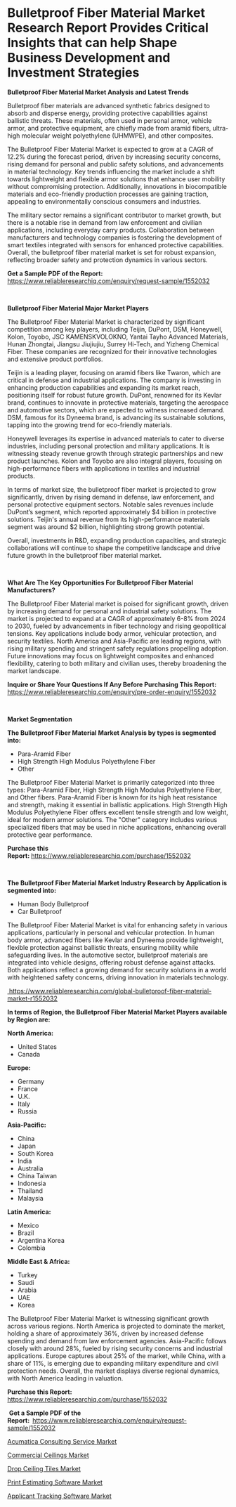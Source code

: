 <p><h1>Bulletproof Fiber Material Market Research Report Provides Critical Insights that can help Shape Business Development and Investment Strategies</h1></p><p><strong>Bulletproof Fiber Material Market Analysis and Latest Trends</strong></p>
<p><p>Bulletproof fiber materials are advanced synthetic fabrics designed to absorb and disperse energy, providing protective capabilities against ballistic threats. These materials, often used in personal armor, vehicle armor, and protective equipment, are chiefly made from aramid fibers, ultra-high molecular weight polyethylene (UHMWPE), and other composites. </p><p>The Bulletproof Fiber Material Market is expected to grow at a CAGR of 12.2% during the forecast period, driven by increasing security concerns, rising demand for personal and public safety solutions, and advancements in material technology. Key trends influencing the market include a shift towards lightweight and flexible armor solutions that enhance user mobility without compromising protection. Additionally, innovations in biocompatible materials and eco-friendly production processes are gaining traction, appealing to environmentally conscious consumers and industries.</p><p>The military sector remains a significant contributor to market growth, but there is a notable rise in demand from law enforcement and civilian applications, including everyday carry products. Collaboration between manufacturers and technology companies is fostering the development of smart textiles integrated with sensors for enhanced protective capabilities. Overall, the bulletproof fiber material market is set for robust expansion, reflecting broader safety and protection dynamics in various sectors.</p></p>
<p><strong>Get a Sample PDF of the Report:&nbsp;</strong> <a href="https://www.reliableresearchiq.com/enquiry/request-sample/1552032">https://www.reliableresearchiq.com/enquiry/request-sample/1552032</a></p>
<p>&nbsp;</p>
<p><strong>Bulletproof Fiber Material Major Market Players</strong></p>
<p><p>The Bulletproof Fiber Material Market is characterized by significant competition among key players, including Teijin, DuPont, DSM, Honeywell, Kolon, Toyobo, JSC KAMENSKVOLOKNO, Yantai Tayho Advanced Materials, Hunan Zhongtai, Jiangsu Jiujiujiu, Surrey Hi-Tech, and Yizheng Chemical Fiber. These companies are recognized for their innovative technologies and extensive product portfolios.</p><p>Teijin is a leading player, focusing on aramid fibers like Twaron, which are critical in defense and industrial applications. The company is investing in enhancing production capabilities and expanding its market reach, positioning itself for robust future growth. DuPont, renowned for its Kevlar brand, continues to innovate in protective materials, targeting the aerospace and automotive sectors, which are expected to witness increased demand. DSM, famous for its Dyneema brand, is advancing its sustainable solutions, tapping into the growing trend for eco-friendly materials.</p><p>Honeywell leverages its expertise in advanced materials to cater to diverse industries, including personal protection and military applications. It is witnessing steady revenue growth through strategic partnerships and new product launches. Kolon and Toyobo are also integral players, focusing on high-performance fibers with applications in textiles and industrial products.</p><p>In terms of market size, the bulletproof fiber market is projected to grow significantly, driven by rising demand in defense, law enforcement, and personal protective equipment sectors. Notable sales revenues include DuPont’s segment, which reported approximately $4 billion in protective solutions. Teijin's annual revenue from its high-performance materials segment was around $2 billion, highlighting strong growth potential.</p><p>Overall, investments in R&D, expanding production capacities, and strategic collaborations will continue to shape the competitive landscape and drive future growth in the bulletproof fiber material market.</p></p>
<p>&nbsp;</p>
<p><strong>What Are The Key Opportunities For Bulletproof Fiber Material Manufacturers?</strong></p>
<p><p>The Bulletproof Fiber Material market is poised for significant growth, driven by increasing demand for personal and industrial safety solutions. The market is projected to expand at a CAGR of approximately 6-8% from 2024 to 2030, fueled by advancements in fiber technology and rising geopolitical tensions. Key applications include body armor, vehicular protection, and security textiles. North America and Asia-Pacific are leading regions, with rising military spending and stringent safety regulations propelling adoption. Future innovations may focus on lightweight composites and enhanced flexibility, catering to both military and civilian uses, thereby broadening the market landscape.</p></p>
<p><strong>Inquire or Share Your Questions If Any Before Purchasing This Report:</strong> <a href="https://www.reliableresearchiq.com/enquiry/pre-order-enquiry/1552032">https://www.reliableresearchiq.com/enquiry/pre-order-enquiry/1552032</a></p>
<p>&nbsp;</p>
<p><strong>Market Segmentation</strong></p>
<p><strong>The Bulletproof Fiber Material Market Analysis by types is segmented into:</strong></p>
<p><ul><li>Para-Aramid Fiber</li><li>High Strength High Modulus Polyethylene Fiber</li><li>Other</li></ul></p>
<p><p>The Bulletproof Fiber Material Market is primarily categorized into three types: Para-Aramid Fiber, High Strength High Modulus Polyethylene Fiber, and Other fibers. Para-Aramid Fiber is known for its high heat resistance and strength, making it essential in ballistic applications. High Strength High Modulus Polyethylene Fiber offers excellent tensile strength and low weight, ideal for modern armor solutions. The "Other" category includes various specialized fibers that may be used in niche applications, enhancing overall protective gear performance.</p></p>
<p><strong>Purchase this Report:&nbsp;</strong><a href="https://www.reliableresearchiq.com/purchase/1552032">https://www.reliableresearchiq.com/purchase/1552032</a></p>
<p>&nbsp;</p>
<p><strong>The Bulletproof Fiber Material Market Industry Research by Application is segmented into:</strong></p>
<p><ul><li>Human Body Bulletproof</li><li>Car Bulletproof</li></ul></p>
<p><p>The Bulletproof Fiber Material Market is vital for enhancing safety in various applications, particularly in personal and vehicular protection. In human body armor, advanced fibers like Kevlar and Dyneema provide lightweight, flexible protection against ballistic threats, ensuring mobility while safeguarding lives. In the automotive sector, bulletproof materials are integrated into vehicle designs, offering robust defense against attacks. Both applications reflect a growing demand for security solutions in a world with heightened safety concerns, driving innovation in materials technology.</p></p>
<p><a href="https://www.reliableresearchiq.com/global-bulletproof-fiber-material-market-r1552032">&nbsp;https://www.reliableresearchiq.com/global-bulletproof-fiber-material-market-r1552032</a></p>
<p><strong>In terms of Region, the Bulletproof Fiber Material Market Players available by Region are:</strong></p>
<p>
    <p> <strong> North America: </strong>
        <ul>
            <li>United States</li>
            <li>Canada</li>
        </ul>
        </p> 
    <p> <strong> Europe: </strong>
        <ul>
            <li>Germany</li>
            <li>France</li>
            <li>U.K.</li>
            <li>Italy</li>
            <li>Russia</li>
        </ul>
        </p> 
    <p> <strong> Asia-Pacific: </strong>
        <ul>
            <li>China</li>
            <li>Japan</li>
            <li>South Korea</li>
            <li>India</li>
            <li>Australia</li>
            <li>China Taiwan</li>
            <li>Indonesia</li>
            <li>Thailand</li>
            <li>Malaysia</li>
        </ul>
        </p> 
    <p> <strong> Latin America: </strong>
        <ul>
            <li>Mexico</li>
            <li>Brazil</li>
            <li>Argentina Korea</li>
            <li>Colombia</li>
        </ul>
        </p> 
    <p> <strong> Middle East & Africa: </strong>
        <ul>
            <li>Turkey</li>
            <li>Saudi</li>
            <li>Arabia</li>
            <li>UAE</li>
            <li>Korea</li>
        </ul>
    </p>
    </p>
<p><p>The Bulletproof Fiber Material Market is witnessing significant growth across various regions. North America is projected to dominate the market, holding a share of approximately 36%, driven by increased defense spending and demand from law enforcement agencies. Asia-Pacific follows closely with around 28%, fueled by rising security concerns and industrial applications. Europe captures about 25% of the market, while China, with a share of 11%, is emerging due to expanding military expenditure and civil protection needs. Overall, the market displays diverse regional dynamics, with North America leading in valuation.</p></p>
<p><strong>Purchase this Report: </strong><a href="https://www.reliableresearchiq.com/purchase/1552032">https://www.reliableresearchiq.com/purchase/1552032</a></p>
<p>&nbsp;<strong>Get a Sample PDF of the Report:&nbsp;&nbsp;</strong><a href="https://www.reliableresearchiq.com/enquiry/request-sample/1552032">https://www.reliableresearchiq.com/enquiry/request-sample/1552032</a></p>
<p><strong></strong></p>
<p><p><a href="https://medium.com/@darrylnorton87/global-acumatica-consulting-service-market-size-is-expected-to-reach-at-a-cagr-of-10-5-b4193cc2711d">Acumatica Consulting Service Market</a></p><p><a href="https://issuu.com/reportprime-2/docs/commercial-ceilings-market-size-203_6ef48447991f37">Commercial Ceilings Market</a></p><p><a href="https://issuu.com/reportprime-2/docs/drop-ceiling-tiles-market-size-2030_06593b8cbd489c">Drop Ceiling Tiles Market</a></p><p><a href="https://www.linkedin.com/pulse/analyzing-print-estimating-software-market-dynamics-growth-k7zje">Print Estimating Software Market</a></p><p><a href="https://www.linkedin.com/pulse/global-applicant-tracking-software-market-analysis-key-0kyde">Applicant Tracking Software Market</a></p></p>